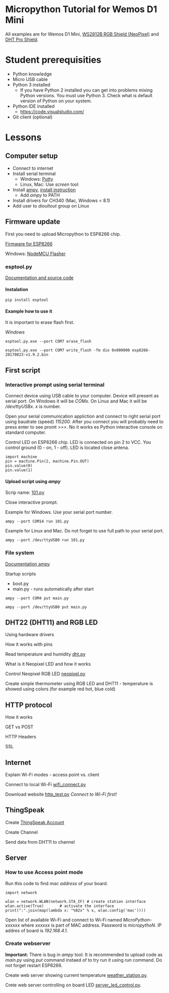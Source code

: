 # Micropython Tutorial for Wemos D1 Mini

All examples are for Wemos D1 Mini, [WS2812B RGB Shield (NeoPixel)](https://www.wemos.cc/product/ws2812b-rgb-shield.html) and [DHT Pro Shield](https://www.wemos.cc/product/dht-pro-shield.html).

# Student prerequisities

* Python knowledge
* Micro USB cable
* Python 3 installed
  * If you have Python 2 installed you can get into problems mixing Python versions. You must use Python 3. Check what is default version of Python on your system.
* Python IDE installed
  * https://code.visualstudio.com/
* Git client (optional)

# Lessons

## Computer setup

* Connect to internet
* Install serial terminal 
  * Windows: [Putty](http://www.putty.org/)
  * Linux, Mac: Use _screen_ tool 
* Install [ampy](https://learn.adafruit.com/micropython-basics-load-files-and-run-code/overview), [install instruction](https://github.com/adafruit/ampy)
  * Add _ampy_ to PATH
* Install drivers for CH340 (Mac, Windows < 8.1)
* Add user to _dioultout_ group on Linux

## Firmware update

First you need to upload Micropython to ESP8266 chip.

[Firmware for ESP8266](http://micropython.org/download#esp8266)

Windows: [NodeMCU Flasher](https://github.com/nodemcu/nodemcu-flasher)

### esptool.py

[Documentation and source code](https://github.com/espressif/esptool)

#### Instalation

```
pip install esptool
```

#### Example how to use it

It is important to erase flash first.

_Windows_

```
esptool.py.exe --port COM7 erase_flash

esptool.py.exe --port COM7 write_flash -fm dio 0x000000 esp8266-20170823-v1.9.2.bin
```

## First script

### Interactive prompt using serial terminal

Connect device using USB cable to your computer. Device will present as serial port. On Windows it will be _COMx_. On Linux and Mac it will be _/dev/ttyUSBx_. _x_ is number.

Open your serial communication appliction and connect to right serial port using baudrate (speed) _115200_. After you connect you will probably need to press enter to see promt _>>>_. No it works es Python interactive console on standard computer.

Control LED on ESP8266 chip. LED is connected on pin 2 to VCC. You control ground (0 - on, 1 - off). LED is located close antena.

```
import machine
pin = machine.Pin(2, machine.Pin.OUT)
pin.value(0)
pin.value(1)
```

#### Upload script using _ampy_

Scrip name: [101.py](101.py)

Close interactive prompt.

Example for Windows. Use your serial port number.

```
ampy --port COM14 run 101.py
```

Example for Linux and Mac. Do not forget to use full path to your serial port.

```
ampy --port /dev/ttyUSB0 run 101.py
```

### File system

[Documentation ampy](https://learn.adafruit.com/micropython-basics-load-files-and-run-code/file-operations)

Startup scripts
* boot.py
* main.py - runs automatically after start

```
ampy --port COM4 put main.py
```

```
ampy --port /dev/ttyUSB0 put main.py
```

## DHT22 (DHT11) and RGB LED

Using hardware drivers

How it works with pins

Read temperature and humidity [dht.py](dht.py)

What is it Neopixel LED and how it works

Control Neopixel RGB LED [neopixel.py](neopixel.py)

Create simple thermometer using RGB LED and DHT11 - temperature is showed using colors (for example red hot, blue cold)

## HTTP protocol

How it works

GET vs POST

HTTP Headers

SSL

## Internet

Explain Wi-Fi modes - access point vs. client

Connect to local Wi-Fi [wifi_connect.py](wifi_connect.py)

Download website [http_test.py](http_test.py) _Connect to Wi-Fi first!_

## ThingSpeak

Create [ThingSpeak Account](https://thingspeak.com/)

Create Channel

Send data from DHT11 to channel

## Server

### How to use Access point mode

Run this code to find _mac address_ of your board.

```
import network

wlan = network.WLAN(network.STA_IF) # create station interface
wlan.active(True)       # activate the interface
print(":".join(map(lambda x: "%02x" % x, wlan.config('mac'))))
```

Open list of available Wi-Fi and connect to Wi-Fi named _MicroPython-xxxxxx_ where _xxxxxx_ is part of MAC address. Password is _micropythoN_. IP addres of board is _192.168.4.1_.

### Create webserver

__Important:__ There is bug in _ampy_ tool. It is recommended to upload code as _main.py_ using _put_ command instaed of to try run it using _run_ command. Do not forget restart ESP8266.

Create web server showing current temperature [weather_station.py](weather_station.py).

Crete web server controlling on board LED [server_led_control.py](server_led_control.py).
